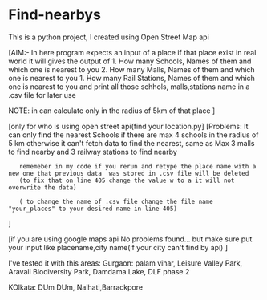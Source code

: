 # Find-nearbys
This is a python project, I created using Open Street Map api 

[AIM:- In here program expects an input of a place if that place exist in real world it will
	gives the output of
		 1. How many Schools, Names of them and which one is nearest to you
		 2. How many Malls, Names of them and which one is nearest to you
		 1. How many Rail Stations, Names of them and which one is nearest to you
   	and print all those schhols, malls,stations name in a .csv file for later use 
   
   NOTE: in can calculate only in the radius of 5km of that place 
]

[only for who is using open street api(find your location.py]
[Problems: It can only find the nearest Schools if there are max 4 schools in the radius of 5 km otherwise
           it can't fetch data to find the nearest,
		same as  Max 3 malls to find nearby and 3 railway stations to find nearby
	
	   rememeber in my code if you rerun and retype the place name with a new one that previous data  was stored in .csv file will be deleted
	   (to fix that on line 405 change the value w to a it will not overwrite the data)
    
	   ( to change the name of .csv file change the file name "your_places" to your desired name in line 405)
]

[if you are using google maps api
No problems found...
but make sure put your input like placename,city name(if your city can't find by api)
]


I've tested it with  this areas:
Gurgaon:
palam vihar, Leisure Valley Park, Aravali Biodiversity Park, Damdama Lake, DLF phase 2

KOlkata:
DUm DUm, Naihati,Barrackpore
